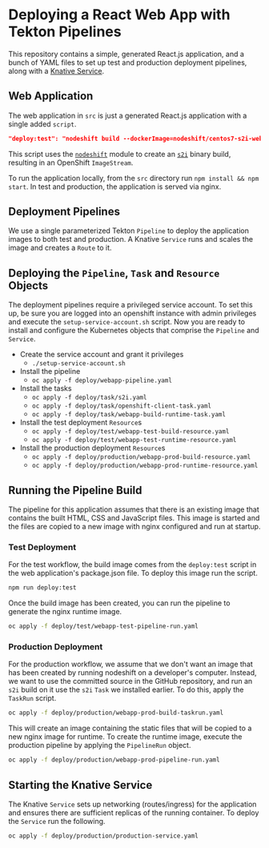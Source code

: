 # Deploying a React Web App with Tekton Pipelines

This repository contains a simple, generated React.js application,
and a bunch of YAML files to set up test and production deployment
pipelines, along with a [Knative Service](https://knative.dev/docs/serving/).

## Web Application

The web application in `src` is just a generated React.js application
with a single added `script`.

```json
"deploy:test": "nodeshift build --dockerImage=nodeshift/centos7-s2i-web-app --imageTag=10.x"
```

This script uses the [`nodeshift`](https://github.com/nodeshift/nodeshift) module
to create an [`s2i`](https://github.com/openshift/source-to-image) binary build,
resulting in an OpenShift `ImageStream`.

To run the application locally, from the `src` directory run `npm install && npm start`.
In test and production, the application is served via nginx.

## Deployment Pipelines

We use a single parameterized Tekton `Pipeline` to deploy the application images to
both test and production. A Knative `Service` runs and scales the image and creates
a `Route` to it.

## Deploying the `Pipeline`, `Task` and `Resource` Objects 

The deployment pipelines require a privileged service account. To set this up, be sure
you are logged into an openshift instance with admin privileges and execute the
`setup-service-account.sh` script. Now you are ready to install and configure the
Kubernetes objects that comprise the `Pipeline` and `Service`.

* Create the service account and grant it privileges
    * `./setup-service-account.sh`
* Install the pipeline
    * `oc apply -f deploy/webapp-pipeline.yaml`
* Install the tasks
    * `oc apply -f deploy/task/s2i.yaml`
    * `oc apply -f deploy/task/openshift-client-task.yaml`
    * `oc apply -f deploy/task/webapp-build-runtime-task.yaml`
* Install the test deployment `Resource`s
    * `oc apply -f deploy/test/webapp-test-build-resource.yaml`
    * `oc apply -f deploy/test/webapp-test-runtime-resource.yaml`
* Install the production deployment `Resource`s
    * `oc apply -f deploy/production/webapp-prod-build-resource.yaml`
    * `oc apply -f deploy/production/webapp-prod-runtime-resource.yaml`

## Running the Pipeline Build

The pipeline for this application assumes that there is an existing image that
contains the built HTML, CSS and JavaScript files. This image is started and
the files are copied to a new image with nginx configured and run at startup. 

### Test Deployment

For the test workflow, the build image comes from the `deploy:test` script in
the web application's package.json file. To deploy this image run the script.

```sh
npm run deploy:test
```

Once the build image has been created, you can run the pipeline to generate
the nginx runtime image.

```sh
oc apply -f deploy/test/webapp-test-pipeline-run.yaml
```

### Production Deployment

For the production workflow, we assume that we don't want an image that has been
created by running nodeshift on a developer's computer. Instead, we want to use
the committed source in the GitHub repository, and run an `s2i` build on it use
the `s2i` `Task` we installed earlier. To do this, apply the `TaskRun` script.

```sh
oc apply -f deploy/production/webapp-prod-build-taskrun.yaml
```

This will create an image containing the static files that will be copied to a
new nginx image for runtime. To create the runtime image, execute the production
pipeline by applying the `PipelineRun` object.

```sh
oc apply -f deploy/production/webapp-prod-pipeline-run.yaml
```

## Starting the Knative Service

The Knative `Service` sets up networking (routes/ingress) for the application
and ensures there are sufficient replicas of the running container. To deploy
the `Service` run the following.

```sh
oc apply -f deploy/production/production-service.yaml
```
